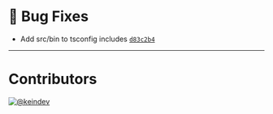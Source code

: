 # :bug: Bug Fixes

- Add src/bin to tsconfig includes [`d83c2b4`](https://github.com/tagproject/ts-package-shared-config/commit/d83c2b4cb0efc1100270fefb6e80d49f4f95c9f4)

---

# Contributors

[![@keindev](https://avatars.githubusercontent.com/u/4527292?v=4&s=40)](https://github.com/keindev)
